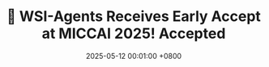 ---
title: >-
    🎉 WSI-Agents Receives Early Accept at MICCAI 2025!
    <span class="badge badge-pill badge-success">Accepted</span>
date: 2025-05-12 00:01:00 +0800
---